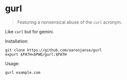 # gurl
> Featuring a nonsensical abuse of the `curl` acronym.

Like `curl` but for gemini.

Installation:
```
git clone https://github.com/aaronjanse/gurl
export $PATH=$PWD/gurl:$PATH
```

Usage:
```
gurl example.com
```
